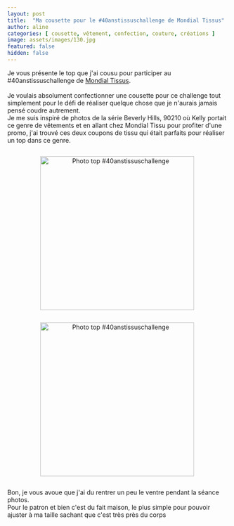 ```yaml
---
layout: post
title:  "Ma cousette pour le #40anstissuschallenge de Mondial Tissus"
author: aline
categories: [ cousette, vêtement, confection, couture, créations ]
image: assets/images/130.jpg
featured: false
hidden: false
---
```

<p>
Je vous présente le top que j'ai cousu pour participer au #40anstissuschallenge de <a href="https://www.mondialtissus.fr/" target="_blank">Mondial Tissus</a>.<br><br>
Je voulais absolument confectionner une cousette pour ce challenge tout simplement pour le défi de réaliser quelque chose que je n'aurais jamais pensé coudre autrement.<br>
Je me suis inspiré de photos de la série Beverly Hills, 90210 où Kelly portait ce genre de vêtements et en allant chez Mondial Tissu pour profiter d'une promo, j'ai trouvé ces deux coupons de tissu qui était parfaits pour réaliser un top dans ce genre.<br>

<div float="left" style="text-align:center">
    <p style="display: inline-block; margin-right:.3em;"><img src="{{ site.url }}{{ site.baseurl }}/assets/images/131.jpg" width="350" alt="Photo top #40anstissuschallenge"/></p>
    <p style="display: inline-block; margin-right:.3em;"><img src="{{ site.url }}{{ site.baseurl }}/assets/images/132.jpg" width="350" alt="Photo top #40anstissuschallenge"/></p>
</div>

Bon, je vous avoue que j'ai du rentrer un peu le ventre pendant la séance photos.<br>
Pour le patron et bien c'est du fait maison, le plus simple pour pouvoir ajuster à ma taille sachant que c'est très près du corps<br>

</p>
